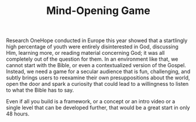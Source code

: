 ﻿---
title: Mind-Opening Game
intro: How can a mobile game disrupt the mindsets of atheism, postmodernism and secularism among youth today? 
champions:
- name:
    One Hope
  logo:
    one-hope.png
---

Research OneHope conducted in Europe this year showed that a startlingly high percentage of youth were entirely disinterested in God, discussing Him, learning more, or reading material concerning God; it was all completely out of the question for them. In an environment like that, we cannot start with the Bible, or even a contextualized version of the Gospel. Instead, we need a game for a secular audience that is fun, challenging, and subtly brings users to reexamine their own presuppositions about the world, open the door and spark a curiosity that could lead to a willingness to listen to what the Bible has to say.

Even if all you build is a framework, or a concept or an intro video or a single level that can be developed further, that would be a great start in only 48 hours.